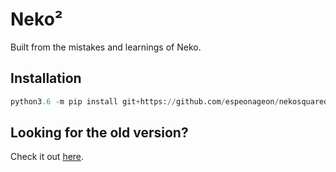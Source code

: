 # Neko²

Built from the mistakes and learnings of Neko.

## Installation

```python
python3.6 -m pip install git+https://github.com/espeonageon/nekosquared
```

## Looking for the old version?

Check it out [here](https://github.com/espeonageon/neko).
